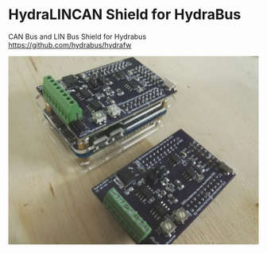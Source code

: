# HydraLINCAN Shield for HydraBus
CAN Bus and LIN Bus Shield for Hydrabus https://github.com/hydrabus/hydrafw

![HydraCAN](IMG_20170702_025727_resized_20170705_051503917.jpg)


